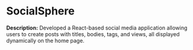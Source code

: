 # SocialSphere

**Description:** Developed a React-based social media application allowing users to create posts with titles, bodies, tags, and views, all displayed dynamically on the home page.
